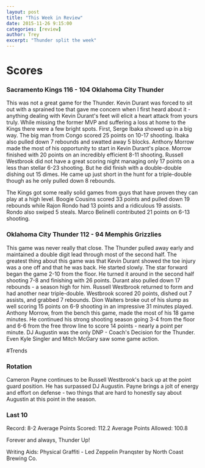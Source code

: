 ```yaml
---
layout: post
title: "This Week in Review"
date: 2015-11-26 9:15:00 
categories: [review]
author: Trey
excerpt: "Thunder split the week"
---
```


# Scores

### Sacramento Kings 116 - 104 Oklahoma City Thunder

This was not a great game for the Thunder. Kevin Durant was forced to sit out with a sprained toe that gave me concern when I first heard about it - anything dealing with Kevin Durant's feet will elicit a heart attack from yours truly. While missing the former MVP and suffering a loss at home to the Kings there were a few bright spots. First, Serge Ibaka showed up in a big way. The big man from Congo scored 25 points on 10-17 shooting. Ibaka also pulled down 7 rebounds and swatted away 5 blocks. Anthony Morrow made the most of his opportunity to start in Kevin Durant's place. Morrow finished with 20 points on an incredibly efficient 8-11 shooting. Russell Westbrook did not have a great scoring night managing only 17 points on a less than stellar 6-23 shooting. But he did finish with a double-double dishing out 15 dimes. He came up just short in the hunt for a triple-double though as he only pulled down 8 rebounds. 

The Kings got some really solid games from guys that have proven they can play at a high level. Boogie Cousins scored 33 points and pulled down 19 rebounds while Rajon Rondo had 13 points and a ridiculous 19 assists. Rondo also swiped 5 steals. Marco Belinelli contributed 21 points on 6-13 shooting. 

### Oklahoma City Thunder 112 - 94 Memphis Grizzlies

This game was never really that close. The Thunder pulled away early and maintained a double digit lead through most of the second half. The greatest thing about this game was that Kevin Durant showed the toe injury was a one off and that he was back. He started slowly. The star forward began the game 2-10 from the floor. He turned it around in the second half shooting 7-8 and finishing with 26 points. Durant also pulled down 17 rebounds - a season high for him. Russell Westbrook returned to form and had another near triple-double. Westbrook scored 20 points, dished out 7 assists, and grabbed 7 rebounds. Dion Waiters broke out of his slump as well scoring 15 points on 6-9 shooting in an impressive 31 minutes played. Anthony Morrow, from the bench this game, made the most of his 18 game minutes. He continued his strong shooting season going 3-4 from the floor and 6-6 from the free throw line to score 14 points - nearly a point per minute. DJ Augustin was the only DNP - Coach's Decision for the Thunder. Even Kyle Singler and Mitch McGary saw some game action.

#Trends

### Rotation

Cameron Payne continues to be Russell Westbrook's back up at the point guard position. He has surpassed DJ Augustin. Payne brings a jolt of energy and effort on defense - two things that are hard to honestly say about Augustin at this point in the season. 

### Last 10

Record: 8-2
Average Points Scored: 112.2 
Average Points Allowed: 100.8

Forever and always, Thunder Up!

Writing Aids:
Physical Graffiti - Led Zeppelin
Pranqster by North Coast Brewing Co.
